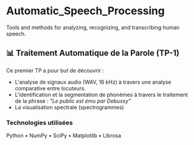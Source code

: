 # Automatic_Speech_Processing
Tools and methods for analyzing, recognizing, and transcribing human speech.

## 📊 Traitement Automatique de la Parole (TP-1)
Ce premier TP a pour but de découvrir : 
  - L'analyse de signaux audio (WAV, 16 kHz) à travers une analyse comparative entre locuteurs.
  - L'identification et la segmentation de phonèmes à travers le traitement de la phrase : *"Le public est ému par Debussy"*
  - La visualisation spectrale (spectrogrammes)

### Technologies utilisées
Python • NumPy • SciPy • Matplotlib • Librosa

